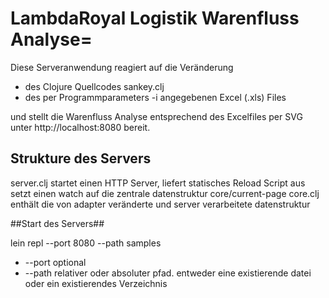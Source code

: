 # LambdaRoyal Logistik Warenfluss Analyse=

Diese Serveranwendung reagiert auf die Veränderung
* des Clojure Quellcodes sankey.clj
* des per Programmparameters -i angegebenen Excel (.xls) Files

und stellt die Warenfluss Analyse entsprechend des Excelfiles per SVG unter
http://localhost:8080 bereit.

## Strukture des Servers

server.clj startet einen HTTP Server, liefert statisches Reload Script aus setzt einen watch auf die zentrale datenstruktur core/current-page
core.clj enthält die von adapter veränderte und server verarbeitete datenstruktur 

##Start des Servers##

lein repl --port 8080 --path samples

* --port optional
* --path relativer oder absoluter pfad. entweder eine existierende datei oder ein existierendes Verzeichnis
